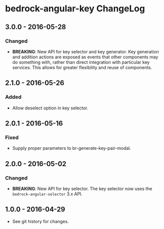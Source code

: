 # bedrock-angular-key ChangeLog

## 3.0.0 - 2016-05-28

### Changed
- **BREAKING**: New API for key selector and key generator. Key
  generation and addition actions are exposed as events that
  other components may do something with, rather than direct
  integration with particular key services. This allows for
  greater flexibility and reuse of components.

## 2.1.0 - 2016-05-26

### Added
- Allow deselect option in key selector.

## 2.0.1 - 2016-05-16

### Fixed
- Supply proper parameters to br-generate-key-pair-modal.

## 2.0.0 - 2016-05-02

### Changed
- **BREAKING**: New API for key selector. The key selector now uses the
  `bedrock-angular-selector` 3.x API.

## 1.0.0 - 2016-04-29

- See git history for changes.
